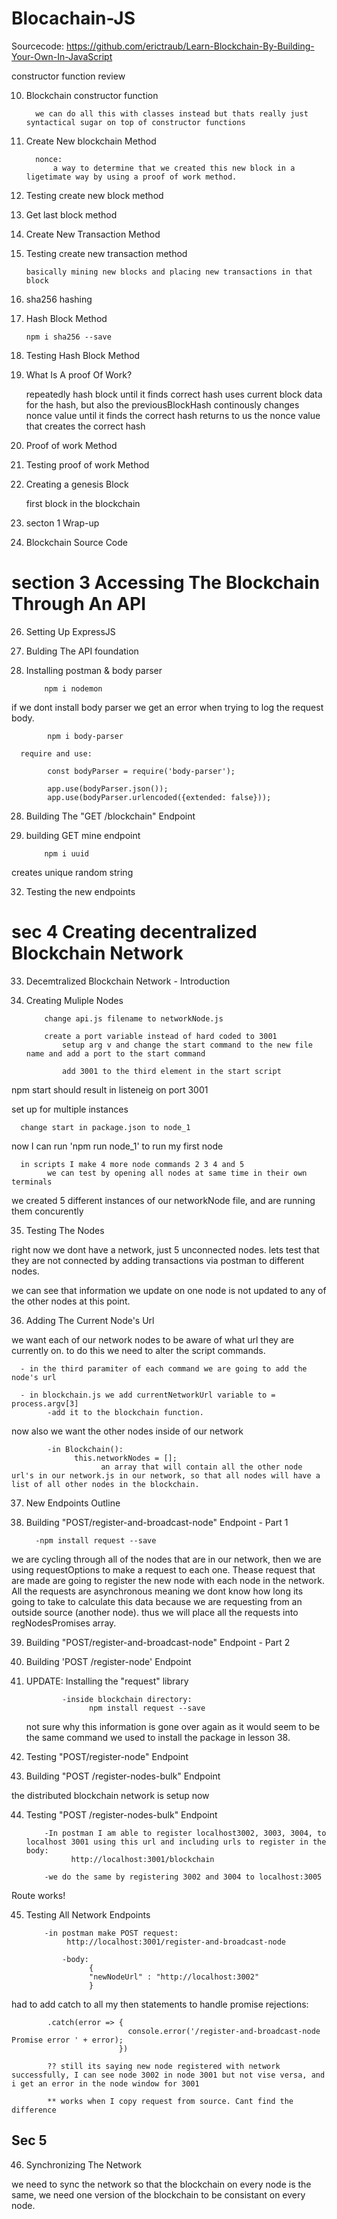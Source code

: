 # Blocachain-JS

Sourcecode: https://github.com/erictraub/Learn-Blockchain-By-Building-Your-Own-In-JavaScript

constructor function review

10.   Blockchain constructor function

            we can do all this with classes instead but thats really just syntactical sugar on top of constructor functions

11.   Create New blockchain Method

            nonce:
                a way to determine that we created this new block in a ligetimate way by using a proof of work method.

12.   Testing create new block method

13.   Get last block method

14.   Create New Transaction Method

15.   Testing create new transaction method

          basically mining new blocks and placing new transactions in that block

16.   sha256 hashing

17.   Hash Block Method

          npm i sha256 --save

18.   Testing Hash Block Method

19.   What Is A proof Of Work?

      repeatedly hash block until it finds correct hash uses current block data for the hash, but also the previousBlockHash continously changes nonce value until it finds the correct hash returns to us the nonce value that creates the correct hash

20.   Proof of work Method

21.   Testing proof of work Method

22.   Creating a genesis Block

      first block in the blockchain

23.   secton 1 Wrap-up

24.   Blockchain Source Code

# section 3 Accessing The Blockchain Through An API

26.   Setting Up ExpressJS

27.   Bulding The API foundation

28.   Installing postman & body parser

              npm i nodemon

if we dont install body parser we get an error when trying to log the request body.

            npm i body-parser

      require and use:

            const bodyParser = require('body-parser');

            app.use(bodyParser.json());
            app.use(bodyParser.urlencoded({extended: false}));

28.   Building The "GET /blockchain" Endpoint

29.   building GET mine endpoint

              npm i uuid

creates unique random string

32. Testing the new endpoints

# sec 4 Creating decentralized Blockchain Network

33.   Decemtralized Blockchain Network - Introduction

34.   Creating Muliple Nodes

              change api.js filename to networkNode.js

              create a port variable instead of hard coded to 3001
                  setup arg v and change the start command to the new file name and add a port to the start command

                  add 3001 to the third element in the start script

npm start should result in listeneig on port 3001

set up for multiple instances

      change start in package.json to node_1

now I can run 'npm run node_1' to run my first node

      in scripts I make 4 more node commands 2 3 4 and 5
            we can test by opening all nodes at same time in their own terminals

we created 5 different instances of our networkNode file, and are running them concurently

35. Testing The Nodes

right now we dont have a network, just 5 unconnected nodes. lets test that they are not connected by adding transactions via postman to different nodes.

we can see that information we update on one node is not updated to any of the other nodes at this point.

36. Adding The Current Node's Url

we want each of our network nodes to be aware of what url they are currently on. to do this we need to alter the script commands.

      - in the third paramiter of each command we are going to add the node's url

      - in blockchain.js we add currentNetworkUrl variable to = process.argv[3]
            -add it to the blockchain function.

now also we want the other nodes inside of our network

            -in Blockchain():
                  this.networkNodes = [];
                        an array that will contain all the other node url's in our network.js in our network, so that all nodes will have a list of all other nodes in the blockchain.

37.   New Endpoints Outline

38.   Building "POST/register-and-broadcast-node" Endpoint - Part 1

            -npm install request --save

we are cycling through all of the nodes that are in our network, then we are using requestOptions to make a request to each one. Thease request that are made are going to register the new node with each node in the network. All the requests are asynchronous meaning we dont know how long its going to take to calculate this data because we are requesting from an outside source (another node). thus we will place all the requests into regNodesPromises array.

39.   Building "POST/register-and-broadcast-node" Endpoint - Part 2

40.   Building 'POST /register-node' Endpoint

41.   UPDATE: Installing the "request" library

                  -inside blockchain directory:
                        npm install request --save

      not sure why this information is gone over again as it would seem to be the same command we used to install the package in lesson 38.

42.   Testing "POST/register-node" Endpoint

43.   Building "POST /register-nodes-bulk" Endpoint

the distributed blockchain network is setup now

44.   Testing "POST /register-nodes-bulk" Endpoint

              -In postman I am able to register localhost3002, 3003, 3004, to localhost 3001 using this url and including urls to register in the body:
                    http://localhost:3001/blockchain

              -we do the same by registering 3002 and 3004 to localhost:3005

Route works!

45.   Testing All Network Endpoints

              -in postman make POST request:
                   http://localhost:3001/register-and-broadcast-node

                  -body:
                        {
                        "newNodeUrl" : "http://localhost:3002"
                        }

had to add catch to all my then statements to handle promise rejections:

            .catch(error => {
                              console.error('/register-and-broadcast-node Promise error ' + error);
                            })

            ?? still its saying new node registered with network successfully, I can see node 3002 in node 3001 but not vise versa, and i get an error in the node window for 3001

            ** works when I copy request from source. Cant find the difference

## Sec 5

46. Synchronizing The Network

we need to sync the network so that the blockchain on every node is the same, we need one version of the blockchain to be consistant on every node.
